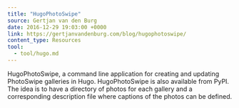 ```yaml
---
title: "HugoPhotoSwipe"
source: Gertjan van den Burg
date: 2016-12-29 19:03:00 +0000
link: https://gertjanvandenburg.com/blog/hugophotoswipe/
content_type: Resources
tool:
  - tool/hugo.md
---
```

HugoPhotoSwipe, a command line application for creating and updating PhotoSwipe galleries in Hugo. HugoPhotoSwipe is also available from PyPI. The idea is to have a directory of photos for each gallery and a corresponding description file where captions of the photos can be defined. 





